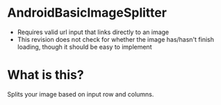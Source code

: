 # AndroidBasicImageSplitter
* Requires valid url input that links directly to an image
* This revision does not check for whether the image has/hasn't finish loading, though it should be easy to implement
# What is this?
Splits your image based on input row and columns.
